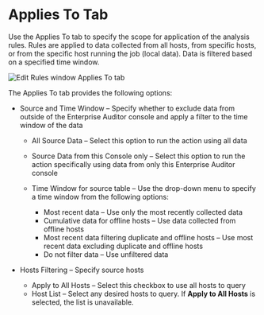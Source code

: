 # Applies To Tab

Use the Applies To tab to specify the scope for application of the analysis rules. Rules are applied
to data collected from all hosts, from specific hosts, or from the specific host running the job
(local data). Data is filtered based on a specified time window.

![Edit Rules window Applies To tab](/img/versioned_docs/accessanalyzer_11.6/accessanalyzer/admin/analysis/businessrules/appliesto.webp)

The Applies To tab provides the following options:

- Source and Time Window – Specify whether to exclude data from outside of the Enterprise Auditor
  console and apply a filter to the time window of the data

    - All Source Data – Select this option to run the action using all data
    - Source Data from this Console only – Select this option to run the action specifically using
      data from only this Enterprise Auditor console
    - Time Window for source table – Use the drop-down menu to specify a time window from the
      following options:

        - Most recent data – Use only the most recently collected data
        - Cumulative data for offline hosts – Use data collected from offline hosts
        - Most recent data filtering duplicate and offline hosts – Use most recent data excluding
          duplicate and offline hosts
        - Do not filter data – Use unfiltered data

- Hosts Filtering – Specify source hosts

    - Apply to All Hosts – Select this checkbox to use all hosts to query
    - Host List – Select any desired hosts to query. If **Apply to All Hosts** is selected, the list
      is unavailable.
